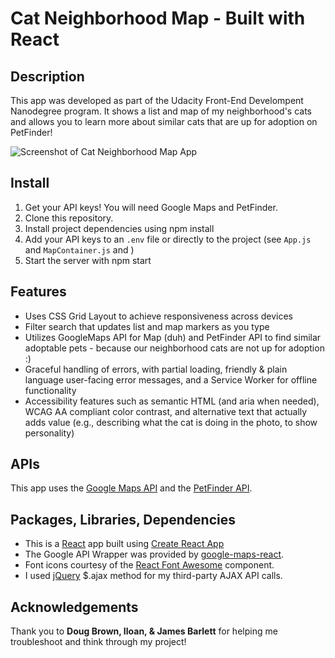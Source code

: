 # Cat Neighborhood Map - Built with React

## Description
This app was developed as part of the Udacity Front-End Develompent Nanodegree program. It shows a list and map of my neighborhood's cats and allows you to learn more about similar cats that are up for adoption on PetFinder!

![Screenshot of Cat Neighborhood Map App](https://lh3.googleusercontent.com/udeE-_exYE3EWCYKnBigKYhAcozyj7Vc-mjT97lJZK2WWyK1bKqS6CaWvtBccNb1WZIHG2zOMKoVOaVBXGNiMD4l82aMJ-Fonczz5MkiD2yM98oBvALuMxCf_UxGzFxWkA21FYjWM-cUR1SlhYF9G-QtWuJXHGITPBpEikny6jDg8BEbxty-c2Yihlv3tQrqeW-HM2yup8F9Ok5sYjtbLbFPvX00qTLhQZiTa-L4QD2ULOqN1zCb95c2RTrim4SICiMeFSEcl-hQ6kbL_H8nGu-JanPFG6PVvwR0pE-DCSNU-obKzL6BNg9blEu94TN8y6zeYR61bDoRHFspjM6SNoteeIcUivHhgtJkaLeKXCNI2oXAaNnfxSSpIhkjcSSpX_qjfg7wuPV3tIaLuYe4ozCRUsEf28xqanOQs88ss2ylj8f1w6WJugs5n4QlvEm6AG5_rhSSyQu2k0tLmd4UEVuf4Pbu1pmgy-8ExJUd-5cfNMFRKdQ8NY9SN442h--fppTNJwP4vu9Ibw9kHf9W93B73_jT0CDswtWdZK7dzPL5cwYZB0qfZLGUTflIgEp90ly-j8bKIaL1WjaPcWDEqzRAywP4jAT9y3wZjBr52caKavIJlZiyjYIqYr2YItcWQ39jyxob5-_xGKrjMqiPmAPqoA_uKj9G3aGJvQorqysA-LY1KqRRQF6ZYZmphVg4eJfLEB8vVBhEvBvVAQ=w638-h321-no)

## Install
1. Get your API keys! You will need Google Maps and PetFinder. 
2. Clone this repository.
3. Install project dependencies using npm install
4. Add your API keys to an `.env` file or directly to the project (see `App.js` and `MapContainer.js` and ) 
5. Start the server with npm start

## Features
* Uses CSS Grid Layout to achieve responsiveness across devices
* Filter search that updates list and map markers as you type
* Utilizes GoogleMaps API for Map (duh) and PetFinder API to find similar adoptable pets - because our neighborhood cats are not up for adoption :)
* Graceful handling of errors, with partial loading, friendly & plain language user-facing error messages, and a Service Worker for offline functionality
* Accessibility features such as semantic HTML (and aria when needed), WCAG AA compliant color contrast, and alternative text that actually adds value (e.g., describing what the cat is doing in the photo, to show personality)

## APIs
This app uses the [Google Maps API](https://developers.google.com/maps/documentation/) and the [PetFinder API](https://www.petfinder.com/developers/api-docs). 

## Packages, Libraries, Dependencies
* This is a [React](https://reactjs.org/) app built using [Create React App](https://reactjs.org/docs/create-a-new-react-app.html) 
* The Google API Wrapper was provided by [google-maps-react](https://github.com/fullstackreact/google-maps-react).
* Font icons courtesy of the [React Font Awesome](https://fontawesome.com/how-to-use/on-the-web/using-with/react) component.
* I used [jQuery](https://jquery.com/) $.ajax method for my third-party AJAX API calls. 




## Acknowledgements
Thank you to **Doug Brown, Iloan, & James Barlett** for helping me troubleshoot and think through my project!

